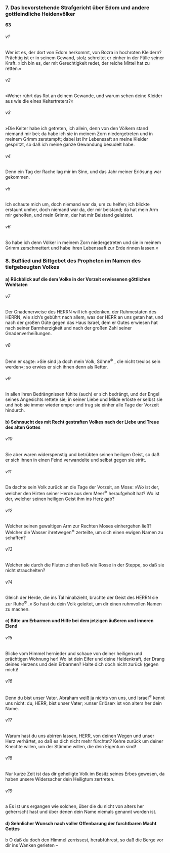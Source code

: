 ### 7. Das bevorstehende Strafgericht über Edom und andere gottfeindliche Heidenvölker

__63__

###### v1
Wer ist es, der dort von Edom herkommt, von Bozra in hochroten Kleidern? Prächtig ist er in seinem Gewand, stolz schreitet er einher in der Fülle seiner Kraft. »Ich bin es, der mit Gerechtigkeit redet, der reiche Mittel hat zu retten.«

###### v2
»Woher rührt das Rot an deinem Gewande, und warum sehen deine Kleider aus wie die eines Keltertreters?«

###### v3
»Die Kelter habe ich getreten, ich allein, denn von den Völkern stand niemand mir bei; da habe ich sie in meinem Zorn niedergetreten und in meinem Grimm zerstampft; dabei ist ihr Lebenssaft an meine Kleider gespritzt, so daß ich meine ganze Gewandung besudelt habe.

###### v4
Denn ein Tag der Rache lag mir im Sinn, und das Jahr meiner Erlösung war gekommen.

###### v5
Ich schaute mich um, doch niemand war da, um zu helfen; ich blickte erstaunt umher, doch niemand war da, der mir beistand; da hat mein Arm mir geholfen, und mein Grimm, der hat mir Beistand geleistet.

###### v6
So habe ich denn Völker in meinem Zorn niedergetreten und sie in meinem Grimm zerschmettert und habe ihren Lebenssaft zur Erde rinnen lassen.«

### 8. Bußlied und Bittgebet des Propheten im Namen des tiefgebeugten Volkes

#### a) Rückblick auf die dem Volke in der Vorzeit erwiesenen göttlichen Wohltaten


###### v7
Der Gnadenerweise des HERRN will ich gedenken, der Ruhmestaten des HERRN, wie sich’s gebührt nach allem, was der HERR an uns getan hat, und nach der großen Güte gegen das Haus Israel, dem er Gutes erwiesen hat nach seiner Barmherzigkeit und nach der großen Zahl seiner Gnadenverheißungen.

###### v8
Denn er sagte: »Sie sind ja doch mein Volk, Söhne<sup title="oder: Kinder">&#x2732;</sup>
, die nicht treulos sein werden«; so erwies er sich ihnen denn als Retter.

###### v9
In allen ihren Bedrängnissen fühlte (auch) er sich bedrängt, und der Engel seines Angesichts rettete sie; in seiner Liebe und Milde erlöste er selbst sie und hob sie immer wieder empor und trug sie einher alle Tage der Vorzeit hindurch.

#### b) Sehnsucht des mit Recht gestraften Volkes nach der Liebe und Treue des alten Gottes


###### v10
Sie aber waren widerspenstig und betrübten seinen heiligen Geist, so daß er sich ihnen in einen Feind verwandelte und selbst gegen sie stritt.

###### v11
Da dachte sein Volk zurück an die Tage der Vorzeit, an Mose: »Wo ist der, welcher den Hirten seiner Herde aus dem Meer<sup title="d.h. dem Wasser des Nils">&#x2732;</sup>
 heraufgeholt hat? Wo ist der, welcher seinen heiligen Geist ihm ins Herz gab?

###### v12
Welcher seinen gewaltigen Arm zur Rechten Moses einhergehen ließ? Welcher die Wasser ihretwegen<sup title="oder: vor ihnen her">&#x2732;</sup>
 zerteilte, um sich einen ewigen Namen zu schaffen?

###### v13
Welcher sie durch die Fluten ziehen ließ wie Rosse in der Steppe, so daß sie nicht strauchelten?

###### v14
Gleich der Herde, die ins Tal hinabzieht, brachte der Geist des HERRN sie zur Ruhe<sup title="oder: ließ sie immer Ruheplätze finden">&#x2732;</sup>
.« So hast du dein Volk geleitet, um dir einen ruhmvollen Namen zu machen.

#### c) Bitte um Erbarmen und Hilfe bei dem jetzigen äußeren und inneren Elend


###### v15
Blicke vom Himmel hernieder und schaue von deiner heiligen und prächtigen Wohnung her! Wo ist dein Eifer und deine Heldenkraft, der Drang deines Herzens und dein Erbarmen? Halte dich doch nicht zurück (gegen mich)!

###### v16
Denn du bist unser Vater. Abraham weiß ja nichts von uns, und Israel<sup title="= Jakob">&#x2732;</sup>
 kennt uns nicht: du, HERR, bist unser Vater; ›unser Erlöser‹ ist von alters her dein Name.

###### v17
Warum hast du uns abirren lassen, HERR, von deinen Wegen und unser Herz verhärtet, so daß es dich nicht mehr fürchtet? Kehre zurück um deiner Knechte willen, um der Stämme willen, die dein Eigentum sind!

###### v18
Nur kurze Zeit ist das dir geheiligte Volk im Besitz seines Erbes gewesen, da haben unsere Widersacher dein Heiligtum zertreten.

###### v19
a Es ist uns ergangen wie solchen, über die du nicht von alters her geherrscht hast und über denen dein Name niemals genannt worden ist.

#### d) Sehnlicher Wunsch nach voller Offenbarung der furchtbaren Macht Gottes

b O daß du doch den Himmel zerrissest, herabführest, so daß die Berge vor dir ins Wanken gerieten –